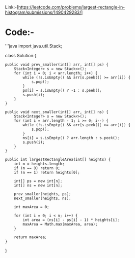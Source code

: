 Link:-[https://leetcode.com/problems/largest-rectangle-in-histogram/submissions/1490429283/]

# Code:- 


'''java
import java.util.Stack;

class Solution {

    public void prev_smaller(int[] arr, int[] ps) {
        Stack<Integer> s = new Stack<>();
        for (int i = 0; i < arr.length; i++) {
            while (!s.isEmpty() && arr[s.peek()] >= arr[i]) {
                s.pop();
            }
            ps[i] = s.isEmpty() ? -1 : s.peek();
            s.push(i);
        }
    }

    public void next_smaller(int[] arr, int[] ns) {
        Stack<Integer> s = new Stack<>();
        for (int i = arr.length - 1; i >= 0; i--) {
            while (!s.isEmpty() && arr[s.peek()] >= arr[i]) {
                s.pop();
            }
            ns[i] = s.isEmpty() ? arr.length : s.peek();
            s.push(i);
        }
    }

    public int largestRectangleArea(int[] heights) {
        int n = heights.length;
        if (n == 0) return 0;
        if (n == 1) return heights[0];

        int[] ps = new int[n];
        int[] ns = new int[n];

        prev_smaller(heights, ps);
        next_smaller(heights, ns);

        int maxArea = 0;

        for (int i = 0; i < n; i++) {
            int area = (ns[i] - ps[i] - 1) * heights[i];
            maxArea = Math.max(maxArea, area);
        }

        return maxArea;
    }
}

